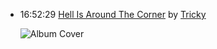 *   16:52:29  [Hell Is Around The Corner](http://goo.gl/lofRS5) by [Tricky](http://www.last.fm/music/Tricky)

    ![Album Cover](http://userserve-ak.last.fm/serve/174s/78058050.jpg "A Ruff Guide")

